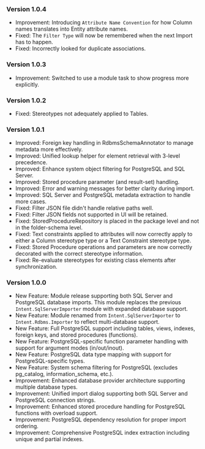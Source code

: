 ### Version 1.0.4

- Improvement: Introducing `Attribute Name Convention` for how Column names translates into Entity attribute names.
- Fixed: The `Filter Type` will now be remembered when the next Import has to happen.
- Fixed: Incorrectly looked for duplicate associations.

### Version 1.0.3

- Improvement: Switched to use a module task to show progress more explicitly.

### Version 1.0.2

- Fixed: Stereotypes not adequately applied to Tables.

### Version 1.0.1

- Improved: Foreign key handling in RdbmsSchemaAnnotator to manage metadata more effectively.
- Improved: Unified lookup helper for element retrieval with 3-level precedence.
- Improved: Enhance system object filtering for PostgreSQL and SQL Server.
- Improved: Stored procedure parameter (and result-set) handling.
- Improved: Error and warning messages for better clarity during import.
- Improved: SQL Server and PostgreSQL metadata extraction to handle more cases.
- Fixed: Filter JSON file didn't handle relative paths well.
- Fixed: Filter JSON fields not supported in UI will be retained.
- Fixed: StoredProcedureRepository is placed in the package level and not in the folder-schema level.
- Fixed: Text constraints applied to attributes will now correctly apply to either a Column stereotype type or a Text Constraint stereotype type.
- Fixed: Stored Procedure operations and parameters are now correctly decorated with the correct stereotype information.
- Fixed: Re-evaluate stereotypes for existing class elements after synchronization.

### Version 1.0.0

- New Feature: Module release supporting both SQL Server and PostgreSQL database imports. This module replaces the previous `Intent.SqlServerImporter` module with expanded database support.
- New Feature: Module renamed from `Intent.SqlServerImporter` to `Intent.Rdbms.Importer` to reflect multi-database support.
- New Feature: Full PostgreSQL support including tables, views, indexes, foreign keys, and stored procedures (functions).
- New Feature: PostgreSQL-specific function parameter handling with support for argument modes (in/out/inout).
- New Feature: PostgreSQL data type mapping with support for PostgreSQL-specific types.
- New Feature: System schema filtering for PostgreSQL (excludes pg_catalog, information_schema, etc.).
- Improvement: Enhanced database provider architecture supporting multiple database types.
- Improvement: Unified import dialog supporting both SQL Server and PostgreSQL connection strings.
- Improvement: Enhanced stored procedure handling for PostgreSQL functions with overload support.
- Improvement: PostgreSQL dependency resolution for proper import ordering.
- Improvement: Comprehensive PostgreSQL index extraction including unique and partial indexes.

